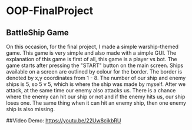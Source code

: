 # OOP-FinalProject
## BattleShip Game 

On this occasion, for the final project, I made a simple warship-themed game. This game is very simple and also made with a simple GUI. The explanation of this game is first of all, this game is a player vs bot. The game starts after pressing the "START" button on the main screen. Ships available on a screen are outlined by colour for the border. The border is denoted by x,y coordinates from 1 - 8. The number of our ship and enemy ships is 5, so 5 v 5, which is where the ship was made by myself. After we attack, at the same time our enemy also attacks us. There is a chance where the enemy can hit our ship or not and if the enemy hits us, our ship loses one. The same thing when it can hit an enemy ship, then one enemy ship is also missing.

##Video Demo:
https://youtu.be/22Uw8cikbRU 
